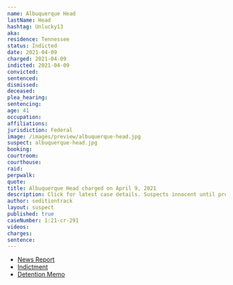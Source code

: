 ```yaml
---
name: Albuquerque Head
lastName: Head
hashtag: Unlucky13
aka:
residence: Tennessee
status: Indicted
date: 2021-04-09
charged: 2021-04-09
indicted: 2021-04-09
convicted:
sentenced:
dismissed:
deceased:
plea_hearing:
sentencing:
age: 41
occupation:
affiliations:
jurisdiction: Federal
image: /images/preview/albuquerque-head.jpg
suspect: albuquerque-head.jpg
booking:
courtroom:
courthouse:
raid:
perpwalk:
quote:
title: Albuquerque Head charged on April 9, 2021
description: Click for latest case details. Suspects innocent until proven guilty.
author: seditiontrack
layout: suspect
published: true
caseNumber: 1:21-cr-291
videos:
charges:
sentence:
---
```


- [News Report](https://www.newschannel5.com/news/kingsport-man-indicted-in-capitol-riot-accused-of-assaulting-police-officer)
- [Indictment](https://www.justice.gov/usao-dc/press-release/file/1387521/download)
- [Detention Memo](https://extremism.gwu.edu/sites/g/files/zaxdzs2191/f/Albuquerque%20Cosper%20Head%20Government%20Memorandum%20in%20Support%20of%20Pretrial%20Detention.pdf)
